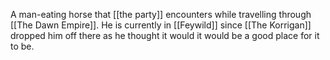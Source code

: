 A man-eating horse that [[the party]] encounters while travelling through [[The Dawn Empire]]. He is currently in [[Feywild]] since [[The Korrigan]] dropped him off there as he thought it would it would be a good place for it to be.